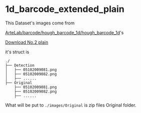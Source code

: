 <!--
 * @Github: https://github.com/Certseeds/barcode_detection_dataset
 * @Organization: SUSTech
 * @Author: nanoseeds
 * @Date: 2021-03-13 21:09:27
 * @LastEditors: nanoseeds
 * @LastEditTime: 2021-03-13 21:14:32
 * @License: CC-BY-NC-SA_V4_0 or any later version 
 -->

# 1d_barcode_extended_plain

This Dataset's images come from

[ArteLab/barcode/hough_barcode_1d/hough_barcode_1d](http://artelab.dista.uninsubria.it/downloads/datasets/barcode/hough_barcode_1d/hough_barcode_1d.html)'s 

[Download No.2 plain](http://artelab.dista.uninsubria.it/downloads/datasets/barcode/hough_barcode_1d/1d_barcode_extended_plain.zip)

it's struct is 

``` log
./
├── Detection
│   ├── 05102009081.png
│   ├── 05102009082.png
│   ├── ......
├── Original
    ├── 05102009081.png
    ├── 05102009082.png
    ├── ......
```

What will be put to `./images/Original` is zip files Original folder.
